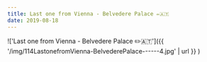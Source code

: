 ```yaml
---
title: Last one from Vienna - Belvedere Palace ✏️🇦🇹
date: 2019-08-18
---
```


!['Last one from Vienna - Belvedere Palace ✏️🇦🇹']({{ '/img/114LastonefromVienna-BelvederePalace------4.jpg' | url }} )
<br>
